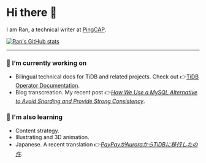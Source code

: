 # Hi there 👋

I am Ran, a technical writer at [PingCAP](https://pingcap.com/).
 
[![Ran's GitHub stats](https://github-readme-stats.vercel.app/api?username=ran-huang&show_icons=true&hide=stars)](https://github.com/anuraghazra/github-readme-stats)

---

### 📝 I’m currently working on

- Bilingual technical docs for TiDB and related projects. Check out 👉[TiDB Operator Documentation](https://github.com/pingcap/docs-tidb-operator).
- Blog transcreation. My recent post 👉[*How We Use a MySQL Alternative to Avoid Sharding and Provide Strong Consistency*](https://pingcap.com/case-studies/how-we-use-a-mysql-alternative-to-avoid-sharding-and-provide-strong-consistency).

### 🔭 I'm also learning 

- Content strategy.
- Illustrating and 3D animation.
- Japanese. A recent translation 👉[*PayPayがAuroraからTiDBに移行したの件*](https://ran-huang.github.io/2021/03/10/paypay-case-study/).

<!--
<div align="center">
  <a href="https://github.com/anuraghazra/github-readme-stats">
    <img alt="GitHub Stats" src="https://github-readme-stats.ran-huang.vercel.app/api?username=ran-huang&show_icons=true&count_private=true&hide=stars,issues&theme=dracula" />
  </a>
  <a href="https://github.com/anuraghazra/github-readme-stats">
      <img alt="Most Used Languages" src="https://github-readme-stats.ran-huang.vercel.app/api/top-langs/?username=ran-huang&langs-count=4&theme=dracula&layout=compact" />
  </a>
</div>
-->

